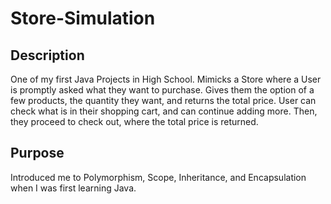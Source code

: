 # Store-Simulation

## Description
One of my first Java Projects in High School. Mimicks a Store where a User is promptly asked what they want to purchase. Gives them the option of a few products, the quantity they want, and returns the total price. User can check what is in their shopping cart, and can continue adding more. Then, they proceed to check out, where the total price is returned. 

## Purpose
Introduced me to Polymorphism, Scope, Inheritance, and Encapsulation when I was first learning Java. 
